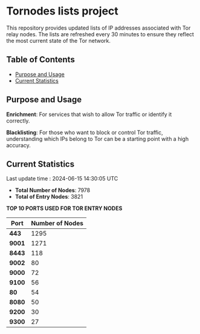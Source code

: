 # Tornodes lists project

This repository provides updated lists of IP addresses associated with Tor relay nodes. The lists are refreshed every 30 minutes to ensure they reflect the most current state of the Tor network.

## Table of Contents

- [Purpose and Usage](#purpose-and-usage)
- [Current Statistics](#current-statistics)


## Purpose and Usage

**Enrichment**: For services that wish to allow Tor traffic or identify it correctly.

**Blacklisting**: For those who want to block or control Tor traffic, understanding which IPs belong to Tor can be a starting point with a high accuracy.

## Current Statistics

Last update time : 2024-06-15 14:30:05 UTC

- **Total Number of Nodes**: 7978
- **Total of Entry Nodes**: 3821

**TOP 10 PORTS USED FOR TOR ENTRY NODES**

| **Port** | **Number of Nodes** |
|------|-----------------|
| **443**   | 1295  |
| **9001**   | 1271  |
| **8443**   | 118  |
| **9002**   | 80  |
| **9000**   | 72  |
| **9100**   | 56  |
| **80**   | 54  |
| **8080**   | 50  |
| **9200**   | 30  |
| **9300**   | 27  |

